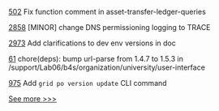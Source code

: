 
[502](https://github.com/hyperledger/fabric-samples/pull/502) Fix function comment in asset-transfer-ledger-queries

[2858](https://github.com/hyperledger/besu/pull/2858) [MINOR] change DNS permissioning logging to TRACE

[2973](https://github.com/hyperledger/fabric/pull/2973) Add clarifications to dev env versions in doc

[61](https://github.com/hyperledger-labs/university-course/pull/61) chore(deps): bump url-parse from 1.4.7 to 1.5.3 in /support/Lab06/b4s/organization/university/user-interface

[975](https://github.com/hyperledger/grid/pull/975) Add `grid po version update` CLI command


[See more >>>](https://start-here.hyperledger.org/pull-requests)
